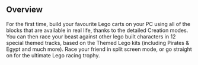 ## Overview

For the first time, build your favourite Lego carts on your PC using all of the blocks that are available in real life, thanks to the detailed Creation modes. You can then race your beast against other lego built characters in 12 special themed tracks, based on the Themed Lego kits (including Pirates & Egypt and much more). Race your friend in split screen mode, or go straight on for the ultimate Lego racing trophy.